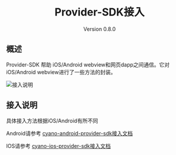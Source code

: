 <h1 align="center">Provider-SDK接入</h1>
<p align="center" class="version">Version 0.8.0 </p>

## 概述
Provider-SDK 帮助 iOS/Android webview和网页dapp之间通信。它对iOS/Android webview进行了一些方法的封装。

![接入说明](https://raw.githubusercontent.com/ontio/documentation/master/dev-website-docs/assets/integration/provider-sdk.png)

## 接入说明

具体接入方法根据iOS/Android有所不同

Android请参考 [cyano-android-provider-sdk接入文档]()

IOS请参考 [cyano-ios-provider-sdk接入文档]()

